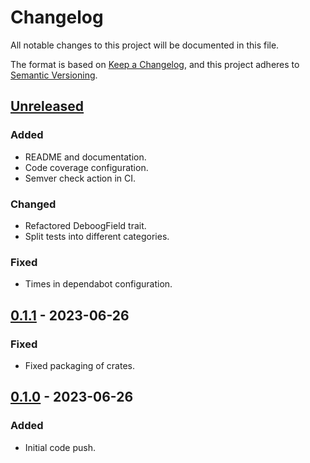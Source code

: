 # Changelog

All notable changes to this project will be documented in this file.

The format is based on [Keep a Changelog](https://keepachangelog.com/en/1.0.0/),
and this project adheres to [Semantic Versioning](https://semver.org/spec/v2.0.0.html).

## [Unreleased]

### Added

- README and documentation.
- Code coverage configuration.
- Semver check action in CI.

### Changed

- Refactored DeboogField trait.
- Split tests into different categories.

### Fixed

- Times in dependabot configuration.

## [0.1.1] - 2023-06-26

### Fixed

- Fixed packaging of crates.

## [0.1.0] - 2023-06-26

### Added

- Initial code push.

[Unreleased]: https://github.com/unikmhz/deboog/compare/v0.1.1...HEAD
[0.1.1]: https://github.com/unikmhz/deboog/releases/tag/v0.1.1
[0.1.0]: https://github.com/unikmhz/deboog/releases/tag/v0.1.0
